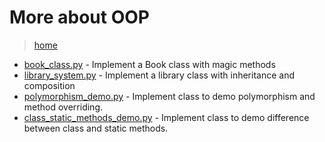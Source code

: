 # More about OOP

> [home](../README.md)

- [book_class.py](./book_class.py) - Implement a Book class with magic methods
- [library_system.py](./library_system.py) - Implement a library class with inheritance and composition
- [polymorphism_demo.py](./polymorphism_demo.py) - Implement class to demo polymorphism and method overriding.
- [class_static_methods_demo.py](./class_static_methods_demo.py) - Implement class to demo difference between class and static methods.
